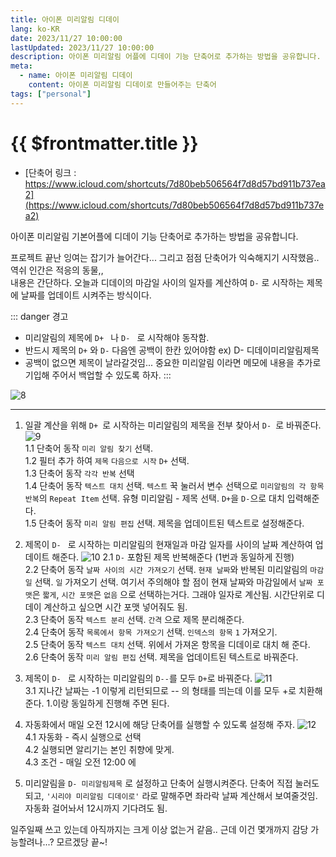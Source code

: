 ```yaml
---
title: 아이폰 미리알림 디데이 
lang: ko-KR
date: 2023/11/27 10:00:00
lastUpdated: 2023/11/27 10:00:00
description: 아이폰 미리알림 어플에 디데이 기능 단축어로 추가하는 방법을 공유합니다.
meta:
  - name: 아이폰 미리알림 디데이
    content: 아이폰 미리알림 디데이로 만들어주는 단축어
tags: ["personal"]
---
```


# {{ $frontmatter.title }}

- [단축어 링크 : https://www.icloud.com/shortcuts/7d80beb506564f7d8d57bd911b737ea2](https://www.icloud.com/shortcuts/7d80beb506564f7d8d57bd911b737ea2)

아이폰 미리알림 기본어플에 디데이 기능 단축어로 추가하는 방법을 공유합니다.    

프로젝트 끝난 잉여는 잡기가 늘어간다... 그리고 점점 단축어가 익숙해지기 시작했음..  역쉬 인간은 적응의 동물,,  
내용은 간단하다. 오늘과 디데이의 마감일 사이의 일자를 계산하여 `D-` 로 시작하는 제목에 날짜를 업데이트 시켜주는 방식이다.  

:::  danger 경고
- 미리알림의 제목에 `D+ ` 나 `D- ` 로 시작해야 동작함.
- 반드시 제목의 `D+` 와 `D-` 다음엔 공백이 한칸 있어야함 ex) D- 디데이미리알림제목
- 공백이 없으면 제목이 날라갈것임... 중요한 미리알림 이라면 메모에 내용을 추가로 기입해 주어서 백업할 수 있도록 하자.
:::

![8](~@image/8.jpg)

--------------------------------------------------------------------------------------------------------------------

1. 일괄 계산을 위해 `D+ `로 시작하는 미리알림의 제목을 전부 찾아서 `D- `로 바꿔준다. 
![9](~@image/9.jpg)  
    1.1 단축어 동작 `미리 알림 찾기` 선택.  
    1.2 필터 추가 하여 `제목` `다음으로 시작` `D+` 선택.  
    1.3 단축어 동작 `각각 반복` 선택  
    1.4 단축어 동작 `텍스트 대치` 선택. `텍스트` 꾹 눌러서 변수 선택으로 `미리알림의 각 항목 반복`의 `Repeat Item` 선택. 유형 미리알림 - 제목 선택. `D+`을 `D-`으로 대치 입력해준다.  
    1.5 단축어 동작 `미리 알림 편집` 선택. 제목을 업데이트된 텍스트로 설정해준다.  

2. 제목이 `D- ` 로 시작하는 미리알림의 현재일과 마감 일자를 사이의 날짜 계산하여 업데이트 해준다. 
![10](~@image/10.jpg)
    2.1 `D-` 포함된 제목 반복해준다 (1번과 동일하게 진행)  
    2.2 단축어 동작 `날짜 사이의 시간 가져오기` 선택. `현재 날짜`와 반복된 미리알림의 `마감일` 선택. `일` 가져오기 선택. 여기서 주의해야 할 점이 현재 날짜와 마감일에서 `날짜 포맷`은 `짧게`, `시간 포맷`은 `없음` 으로 선택하는거다. 그래야 일자로 계산됨. 시간단위로 디데이 계산하고 싶으면 시간 포맷 넣어줘도 됨.  
    2.3 단축어 동작 `텍스트 분리` 선택. `간격` 으로 제목 분리해준다.  
    2.4 단축어 동작 `목록에서 항목 가져오기` 선택. `인덱스의 항목` `1` 가져오기.  
    2.5 단축어 동작 `텍스트 대치` 선택. 위에서 가져온 항목을 디데이로 대치 해 준다.  
    2.6 단축어 동작 `미리 알림 편집` 선택. 제목을 업데이트된 텍스트로 바꿔준다.  

3. 제목이 `D- ` 로 시작하는 미리알림의 `D--`를 모두 `D+`로 바꿔준다.
![11](~@image/11.jpg)  
    3.1 지나간 날짜는 -1 이렇게 리턴되므로 -- 의 형태를 띄는데 이를 모두 +로 치환해 준다. 1.이랑 동일하게 진행해 주면 된다.  

4. 자동화에서 매일 오전 12시에 해당 단축어를 실행할 수 있도록 설정해 주자.
![12](~@image/12.jpg)  
    4.1 자동화 - 즉시 실행으로 선택  
    4.2 실행되면 알리기는 본인 취향에 맞게.  
    4.3 조건 - 매일 오전 12:00 에  

5. 미리알림을 `D- 미리알림제목` 로 설정하고 단축어 실행시켜준다. 
단축어 직접 눌러도 되고, `'시리야 미리알림 디데이로'` 라로 말해주면 좌라락 날짜 계산해서 보여줄것임.
자동화 걸어놔서 12시까지 기다려도 됨.

일주일째 쓰고 있는데 아직까지는 크게 이상 없는거 같음.. 근데 이건 몇개까지 감당 가능할려나...? 모르겠당 끝~!





